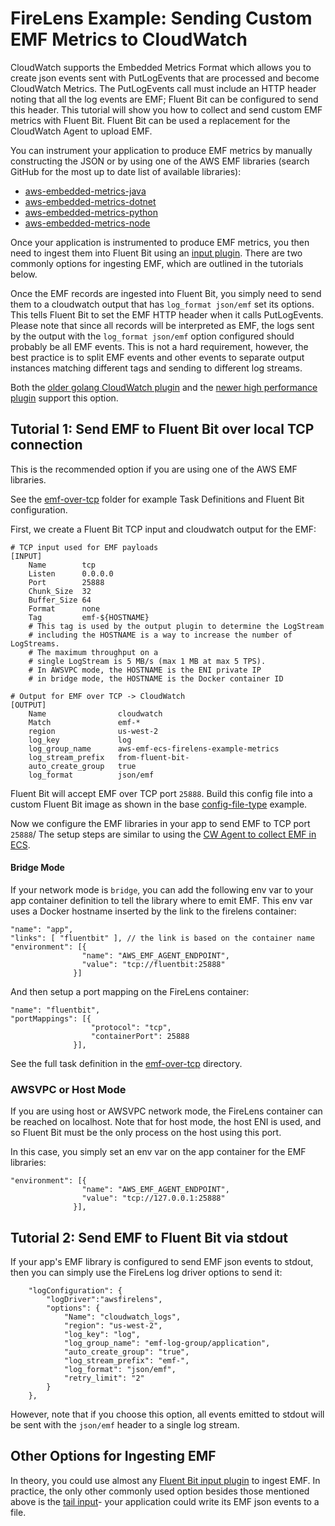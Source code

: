 # FireLens Example: Sending Custom EMF Metrics to CloudWatch

CloudWatch supports the Embedded Metrics Format which allows you to create json events sent with PutLogEvents that are processed and become CloudWatch Metrics. The PutLogEvents call must include an HTTP header noting that all the log events are EMF; Fluent Bit can be configured to send this header. This tutorial will show you how to collect and send custom EMF metrics with Fluent Bit. Fluent Bit can be used a replacement for the CloudWatch Agent to upload EMF. 

You can instrument your application to produce EMF metrics by manually constructing the JSON or by using one of the AWS EMF libraries (search GitHub for the most up to date list of available libraries):
* [aws-embedded-metrics-java](https://github.com/awslabs/aws-embedded-metrics-java)
* [aws-embedded-metrics-dotnet](https://github.com/awslabs/aws-embedded-metrics-dotnet)
* [aws-embedded-metrics-python](https://github.com/awslabs/aws-embedded-metrics-python)
* [aws-embedded-metrics-node](https://github.com/awslabs/aws-embedded-metrics-node)

Once your application is instrumented to produce EMF metrics, you then need to ingest them into Fluent Bit using an [input plugin](https://docs.fluentbit.io/manual/pipeline/inputs). There are two commonly options for ingesting EMF, which are outlined in the tutorials below. 

Once the EMF records are ingested into Fluent Bit, you simply need to send them to a cloudwatch output that has `log_format json/emf` set its options. This tells Fluent Bit to set the EMF HTTP header when it calls PutLogEvents. Please note that since all records will be interpreted as EMF, the logs sent by the output with the `log_format json/emf` option configured should probably be all EMF events. This is not a hard requirement, however, the best practice is to split EMF events and other events to separate output instances matching different tags and sending to different log streams. 

Both the [older golang CloudWatch plugin](https://github.com/aws/amazon-cloudwatch-logs-for-fluent-bit#new-higher-performance-core-fluent-bit-plugin) and the [newer high performance plugin](https://docs.fluentbit.io/manual/pipeline/outputs/cloudwatch) support this option. 

## Tutorial 1: Send EMF to Fluent Bit over local TCP connection

This is the recommended option if you are using one of the AWS EMF libraries. 

See the [emf-over-tcp](emf-over-tcp) folder for example Task Definitions and Fluent Bit configuration.  

First, we create a Fluent Bit TCP input and cloudwatch output for the EMF:

```
# TCP input used for EMF payloads
[INPUT]
    Name        tcp
    Listen      0.0.0.0
    Port        25888
    Chunk_Size  32
    Buffer_Size 64
    Format      none
    Tag         emf-${HOSTNAME}
    # This tag is used by the output plugin to determine the LogStream
    # including the HOSTNAME is a way to increase the number of LogStreams.
    # The maximum throughput on a
    # single LogStream is 5 MB/s (max 1 MB at max 5 TPS).
    # In AWSVPC mode, the HOSTNAME is the ENI private IP
    # in bridge mode, the HOSTNAME is the Docker container ID

# Output for EMF over TCP -> CloudWatch
[OUTPUT]
    Name                cloudwatch
    Match               emf-*
    region              us-west-2
    log_key             log
    log_group_name      aws-emf-ecs-firelens-example-metrics
    log_stream_prefix   from-fluent-bit-
    auto_create_group   true
    log_format          json/emf
```

Fluent Bit will accept EMF over TCP port `25888`. Build this config file into a custom Fluent Bit image as shown in the base [config-file-type](https://github.com/aws-samples/amazon-ecs-firelens-examples/tree/mainline/examples/fluent-bit/config-file-type-file) example. 

Now we configure the EMF libraries in your app to send EMF to TCP port `25888`/ The setup steps are similar to using the [CW Agent to collect EMF in ECS](https://docs.aws.amazon.com/AmazonCloudWatch/latest/monitoring/CloudWatch_Embedded_Metric_Format_Generation_CloudWatch_Agent.html). 

#### Bridge Mode

If your network mode is `bridge`, you can add the following env var to your app container definition to tell the library where to emit EMF. This env var uses a Docker hostname inserted by the link to the firelens container:

```
"name": "app",
"links": [ "fluentbit" ], // the link is based on the container name
"environment": [{
                "name": "AWS_EMF_AGENT_ENDPOINT",
                "value": "tcp://fluentbit:25888"
              }]
```

And then setup a port mapping on the FireLens container:
```
"name": "fluentbit",
"portMappings": [{
                  "protocol": "tcp",
                  "containerPort": 25888
              }],
```

See the full task definition in the [emf-over-tcp](emf-over-tcp) directory.

### AWSVPC or Host Mode

If you are using host or AWSVPC network mode, the FireLens container can be reached on localhost. Note that for host mode, the host ENI is used, and so Fluent Bit must be the only process on the host using this port. 

In this case, you simply set an env var on the app container for the EMF libraries:

```
"environment": [{
                "name": "AWS_EMF_AGENT_ENDPOINT",
                "value": "tcp://127.0.0.1:25888"
              }],
```

## Tutorial 2: Send EMF to Fluent Bit via stdout

If your app's EMF library is configured to send EMF json events to stdout, then you can simply use the FireLens log driver options to send it:

```
	"logConfiguration": {
		"logDriver":"awsfirelens",
		"options": {
			"Name": "cloudwatch_logs",
			"region": "us-west-2",
			"log_key": "log",
			"log_group_name": "emf-log-group/application",
			"auto_create_group": "true",
			"log_stream_prefix": "emf-",
			"log_format": "json/emf",
			"retry_limit": "2"
		}
	},
```

However, note that if you choose this option, all events emitted to stdout will be sent with the `json/emf` header to a single log stream. 

## Other Options for Ingesting EMF

In theory, you could use almost any [Fluent Bit input plugin](https://docs.fluentbit.io/manual/pipeline/inputs) to ingest EMF. In practice, the only other commonly used option besides those mentioned above is the [tail input](https://docs.fluentbit.io/manual/pipeline/inputs/tail)- your application could write its EMF json events to a file. 